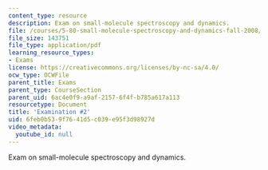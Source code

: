```yaml
---
content_type: resource
description: Exam on small-molecule spectroscopy and dynamics.
file: /courses/5-80-small-molecule-spectroscopy-and-dynamics-fall-2008/6feb0b539f7641d5c039e95f3d98927d_exam2_1977.pdf
file_size: 143751
file_type: application/pdf
learning_resource_types:
- Exams
license: https://creativecommons.org/licenses/by-nc-sa/4.0/
ocw_type: OCWFile
parent_title: Exams
parent_type: CourseSection
parent_uid: 6ac4e0f9-a9af-2157-6f4f-b785a617a113
resourcetype: Document
title: 'Examination #2'
uid: 6feb0b53-9f76-41d5-c039-e95f3d98927d
video_metadata:
  youtube_id: null
---
```

Exam on small-molecule spectroscopy and dynamics.